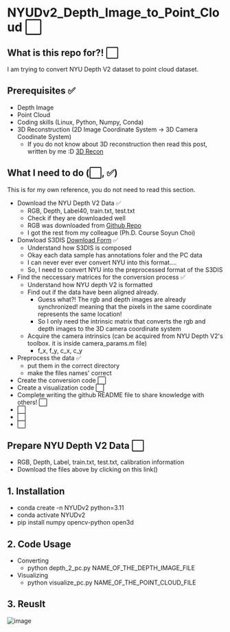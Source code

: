 # NYUDv2_Depth_Image_to_Point_Cloud ⬜

## What is this repo for?! ⬜
I am trying to convert NYU Depth V2 dataset to point cloud dataset.

## Prerequisites ✅
- Depth Image
- Point Cloud
- Coding skills (Linux, Python, Numpy, Conda)
- 3D Reconstruction (2D Image Coordinate System → 3D Camera Coodinate System)
    - If you do not know about 3D reconstruction then read this post, written by me :D [3D Recon](https://medium.com/@parkie0517/2d-to-3d-conversion-learning-how-to-convert-rgb-images-to-point-cloud-025a1fd77abe)

## What I need to do (⬜, ✅)
This is for my own reference, you do not need to read this section.
- Download the NYU Depth V2 Data ✅
    - RGB, Depth, Label40, train.txt, test.txt
    - Check if they are downloaded well
    - RGB was downloaded from [Github Repo](https://github.com/ankurhanda/nyuv2-meta-data?tab=readme-ov-file)
    - I got the rest from my colleague (Ph.D. Course Soyun Choi)
- Donwload S3DIS [Download Form](https://docs.google.com/forms/d/e/1FAIpQLScDimvNMCGhy_rmBA2gHfDu3naktRm6A8BPwAWWDv-Uhm6Shw/viewform?c=0&w=1&fbzx=5903082483074287663) ✅
    - Understand how S3DIS is composed
    - Okay each data sample has annotations foler and the PC data
    - I can never ever ever convert NYU into this format....
    - So, I need to convert NYU into the preprocessed format of the S3DIS
- Find the neccessary matrices for the conversion process ✅
    - Understand how NYU depth V2 is formatted
    - Find out if the data have been aligned already.
        - Guess what?! The rgb and depth images are already synchronized! meaning that the pixels in the same coordinate represents the same location!
        - So I only need the intrinsic matrix that converts the rgb and depth images to the 3D camera coordinate system
    - Acquire the camera intrinsics (can be acquired from NYU Depth V2's toolbox. it is inside camera_params.m file)
        - f_x, f_y, c_x, c_y
- Preprocess the data ✅
    - put them in the correct directory
    - make the files names' correct
- Create the conversion code ⬜
- Create a visualization code ⬜
- Complete writing the github README file to share knowledge with others! ⬜
- ⬜
- ⬜
- ⬜

## Prepare NYU Depth V2 Data ⬜
- RGB, Depth, Label, train.txt, test.txt, calibration information
- Download the files above by clicking on this link()

## 1. Installation
- conda create -n NYUDv2 python=3.11
- conda activate NYUDv2
- pip install numpy opencv-python open3d

## 2. Code Usage
- Converting
    - python depth_2_pc.py NAME_OF_THE_DEPTH_IMAGE_FILE
- Visualizing
    - python visualize_pc.py NAME_OF_THE_POINT_CLOUD_FILE
 
## 3. Reuslt
![image](https://github.com/parkie0517/NYUDv2_Depth_Image_to_Point_Cloud/assets/80407632/f56250b5-c9bb-42b9-9396-0a85883e991f)
